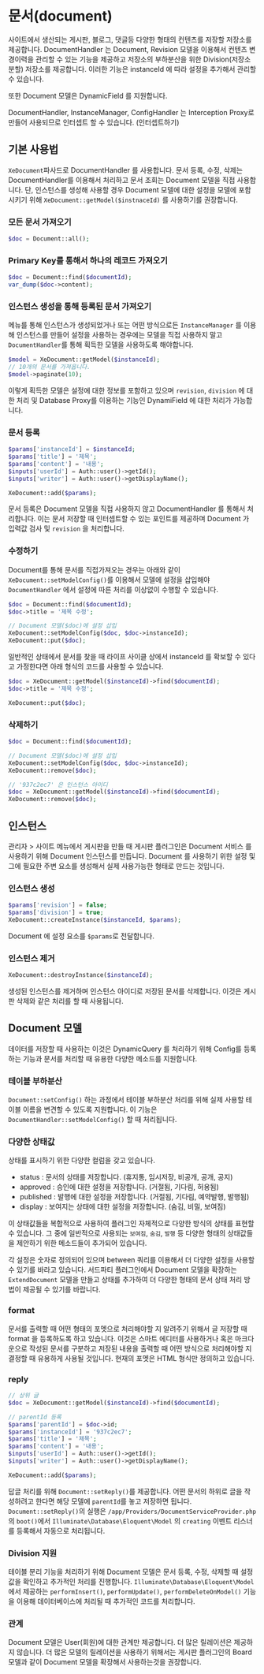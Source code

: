 # 문서\(document\)

사이트에서 생산되는 게시판, 블로그, 댓글등 다양한 형태의 컨텐츠를 저장할 저장소를 제공합니다. DocumentHandler 는 Document, Revision 모델을 이용해서 컨텐츠 변경이력을 관리할 수 있는 기능을 제공하고 저장소의 부하분산을 위한 Division\(저장소 분할\) 저장소를 제공합니다. 이러한 기능은 instanceId 에 따라 설정을 추가해서 관리할 수 있습니다.

또한 Document 모델은 DynamicField 를 지원합니다.

DocumentHandler, InstanceManager, ConfigHandler 는 Interception Proxy로 만들어 사용되므로 인터셉트 할 수 있습니다. \(인터셉트하기\)

## 기본 사용법

`XeDocument`파사드로 DocumentHandler 를 사용합니다. 문서 등록, 수정, 삭제는 DocumentHandler를 이용해서 처리하고 문서 조회는 Document 모델을 직접 사용합니다. 단, 인스턴스를 생성해 사용할 경우 Document 모델에 대한 설정을 모델에 포함시키기 위해 `XeDocument::getModel($instnaceId)` 를 사용하기를 권장합니다.

### 모든 문서 가져오기

```php
$doc = Document::all();
```

### Primary Key를 통해서 하나의 레코드 가져오기

```php
$doc = Document::find($documentId);
var_dump($doc->content);
```

### 인스턴스 생성을 통해 등록된 문서 가져오기

메뉴를 통해 인스턴스가 생성되었거나 또는 어떤 방식으로든 `InstanceManager` 를 이용해 인스턴스를 만들어 설정을 사용하는 경우에는 모델을 직접 사용하지 말고 `DocumentHandler`를 통해 획득한 모델을 사용하도록 해야합니다.

```php
$model = XeDocument::getModel($instanceId);
// 10개의 문서를 가져옵니다.
$model->paginate(10);
```

이렇게 획득한 모델은 설정에 대한 정보를 포함하고 있으며 `revision`, `division` 에 대한 처리 및 Database Proxy를 이용하는 기능인 DynamiField 에 대한 처리가 가능합니다.

### 문서 등록

```php
$params['instanceId'] = $instanceId;
$params['title'] = '제목';
$params['content'] = '내용';
$inputs['userId'] = Auth::user()->getId();
$inputs['writer'] = Auth::user()->getDisplayName();

XeDocument::add($params);
```

문서 등록은 Document 모델을 직접 사용하지 않고 DocumentHandler 를 통해서 처리합니다. 이는 문서 저장할 때 인터셉트할 수 있는 포인트를 제공하며 Document 가 입력값 검사 및 `revision` 을 처리합니다.

### 수정하기

Document를 통해 문서를 직접가져오는 경우는 아래와 같이 `XeDocument::setModelConfig()`를 이용해서 모델에 설정을 삽입해야 `DocumentHandler` 에서 설정에 따른 처리를 이상없이 수행할 수 있습니다.

```php
$doc = Document::find($documentId);
$doc->title = '제목 수정';

// Document 모델($doc)에 설정 삽입
XeDocument::setModelConfig($doc, $doc->instanceId);
XeDocument::put($doc);
```

일반적인 상태에서 문서를 찾을 때 라이프 사이클 상에서 instanceId 를 확보할 수 있다고 가정한다면 아래 형식의 코드를 사용할 수 있습니다.

```php
$doc = XeDocument::getModel($instanceId)->find($documentId);
$doc->title = '제목 수정';

XeDocument::put($doc);
```

### 삭제하기

```php
$doc = Document::find($documentId);

// Document 모델($doc)에 설정 삽입
XeDocument::setModelConfig($doc, $doc->instanceId);
XeDocument::remove($doc);
```

```php
// '937c2ec7' 은 인스턴스 아이디
$doc = XeDocument::getModel($instanceId)->find($documentId);
XeDocument::remove($doc);
```

## 인스턴스

관리자 &gt; 사이트 메뉴에서 게시판을 만들 때 게시판 플러그인은 Document 서비스 를 사용하기 위해 Document 인스턴스를 만듭니다. Document 를 사용하기 위한 설정 및 그에 필요한 주변 요소를 생성해서 실제 사용가능한 형태로 만드는 것입니다.

### 인스턴스 생성

```php
$params['revision'] = false;
$params['division'] = true;
XeDocument::createInstance($instanceId, $params);
```

Document 에 설정 요소를 `$params`로 전달합니다.

### 인스턴스 제거

```php
XeDocument::destroyInstance($instanceId);
```

생성된 인스턴스를 제거하며 인스턴스 아이디로 저장된 문서를 삭제합니다. 이것은 게시판 삭제와 같은 처리를 할 때 사용됩니다.

## Document 모델

데이터를 저장할 때 사용하는 이것은 DynamicQuery 를 처리하기 위해 Config를 등록하는 기능과 문서를 처리할 때 유용한 다양한 메소드를 지원합니다.

### 테이블 부하분산

`Document::setConfig()` 하는 과정에서 테이블 부하분산 처리를 위해 실제 사용할 테이블 이름을 변견할 수 있도록 지원합니다. 이 기능은 `DocumentHandler::setModelConfig()` 할 때 처리됩니다.

### 다양한 상태값

상태를 표시하기 위한 다양한 컬럼을 갖고 있습니다.

* status : 문서의 상태를 저장합니다. \(휴지통, 임시저장, 비공개, 공개, 공지\)
* approved : 승인에 대한 설정을 저장합니다. \(거절됨, 기다림, 허용됨\)
* published : 발행에 대한 설정을 저장합니다. \(거절됨, 기다림, 예약발행, 발행됨\)
* display : 보여지는 상태에 대한 설정을 저장합니다. \(숨김, 비밀, 보여짐\)

이 상태값들을 복합적으로 사용하여 플러그인 자체적으로 다양한 방식의 상태를 표현할 수 있습니다. 그 중에 일반적으로 사용되는 `보여짐`, `숨김`, `발행` 등 다양한 형태의 상태값들을 제안하기 위한 메소드들이 추가되어 있습니다.

각 설정은 숫자로 정의되어 있으며 between 쿼리를 이용해서 더 다양한 설정을 사용할 수 있기를 바라고 있습니다. 서드파티 플러그인에서 Document 모델을 확장하는 `ExtendDocument` 모델을 만들고 상태를 추가하여 더 다양한 형태의 문서 상태 처리 방법이 제공될 수 있기를 바랍니다.

### format

문서를 출력할 때 어떤 형태의 포멧으로 처리해야할 지 알려주기 위해서 글 저장할 때 format 을 등록하도록 하고 있습니다. 이것은 스마트 에디터를 사용하거나 혹은 마크다운으로 작성된 문서를 구분하고 저장된 내용을 출력할 때 어떤 방식으로 처리해야할 지 결정할 때 유용하게 사용될 것입니다. 현재의 포멧은 HTML 형식만 정의하고 있습니다.

### reply

```php
// 상위 글
$doc = XeDocument::getModel($instanceId)->find($documentId);

// parentId 등록
$params['parentId'] = $doc->id;
$params['instanceId'] = '937c2ec7';
$params['title'] = '제목';
$params['content'] = '내용';
$inputs['userId'] = Auth::user()->getId();
$inputs['writer'] = Auth::user()->getDisplayName();

XeDocument::add($params);
```

답글 처리를 위해 `Document::setReply()`를 제공합니다. 어떤 문서의 하위로 글을 작성하려고 한다면 해당 모델에 `parentId`를 놓고 저장하면 됩니다. `Document::setReply()`의 실행은 `/app/Providers/DocumentServiceProvider.php` 의 `boot()`에서 `Illuminate\Database\Eloquent\Model` 의 `creating` 이벤트 리스너를 등록해서 자동으로 처리됩니다.

### Division 지원

테이블 분리 기능을 처리하기 위해 Document 모델은 문서 등록, 수정, 삭제할 때 설정 값을 확인하고 추가적인 처리를 진행합니다. `Illuminate\Database\Eloquent\Model` 에서 제공하는 `performInsert()`, `performUpdate()`, `performDeleteOnModel()` 기능을 이용해 데이터베이스에 처리될 때 추가적인 코드를 처리합니다.

### 관계

Document 모델은 User\(회원\)에 대한 관계만 제공합니다. 더 많은 릴레이션은 제공하지 않습니다. 더 많은 모델의 릴레이션을 사용하기 위해서는 게시판 플러그인의 Board 모델과 같이 Document 모델을 확장해서 사용하는것을 권장합니다.

